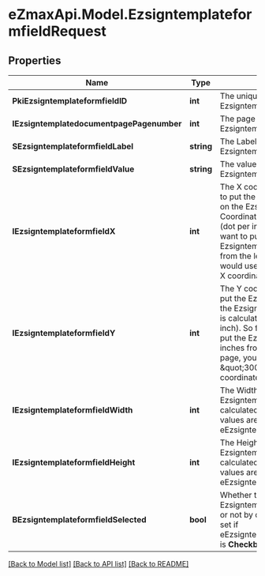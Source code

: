 
# eZmaxApi.Model.EzsigntemplateformfieldRequest

## Properties

Name | Type | Description | Notes
------------ | ------------- | ------------- | -------------
**PkiEzsigntemplateformfieldID** | **int** | The unique ID of the Ezsigntemplateformfield | [optional] 
**IEzsigntemplatedocumentpagePagenumber** | **int** | The page number in the Ezsigntemplatedocument | 
**SEzsigntemplateformfieldLabel** | **string** | The Label for the Ezsigntemplateformfield | 
**SEzsigntemplateformfieldValue** | **string** | The value for the Ezsigntemplateformfield | [optional] 
**IEzsigntemplateformfieldX** | **int** | The X coordinate (Horizontal) where to put the Ezsigntemplateformfield on the Ezsigntemplatepage.  Coordinate is calculated at 100dpi (dot per inch). So for example, if you want to put the Ezsigntemplateformfield 2 inches from the left border of the page, you would use \&quot;200\&quot; for the X coordinate. | 
**IEzsigntemplateformfieldY** | **int** | The Y coordinate (Vertical) where to put the Ezsigntemplateformfield on the Ezsigntemplatepage.  Coordinate is calculated at 100dpi (dot per inch). So for example, if you want to put the Ezsigntemplateformfield 3 inches from the top border of the page, you would use \&quot;300\&quot; for the Y coordinate. | 
**IEzsigntemplateformfieldWidth** | **int** | The Width of the Ezsigntemplateformfield in pixels calculated at 100 DPI  The allowed values are varying based on the eEzsigntemplateformfieldgroupType.  | eEzsigntemplateformfieldgroupType | Valid values | | - -- -- -- -- -- -- -- -- -- -- -- -- | - -- -- -- -- -- - | | Checkbox                  | 22           | | Dropdown                  | 22-65535     | | Radio                     | 22           | | Text                      | 22-65535     | | Textarea                  | 22-65535     | | 
**IEzsigntemplateformfieldHeight** | **int** | The Height of the Ezsigntemplateformfield in pixels calculated at 100 DPI  The allowed values are varying based on the eEzsigntemplateformfieldgroupType.  | eEzsigntemplateformfieldgroupType | Valid values | | - -- -- -- -- -- -- -- -- -- -- -- -- | - -- -- -- -- -- - | | Checkbox                  | 22           | | Dropdown                  | 22           | | Radio                     | 22           | | Text                      | 22           | | Textarea                  | 22-65535     |  | 
**BEzsigntemplateformfieldSelected** | **bool** | Whether the Ezsigntemplateformfield is selected or not by default.  This can only be set if eEzsigntemplateformfieldgroupType is **Checkbox** or **Radio** | [optional] 

[[Back to Model list]](../README.md#documentation-for-models)
[[Back to API list]](../README.md#documentation-for-api-endpoints)
[[Back to README]](../README.md)


